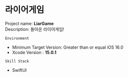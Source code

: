 # 라이어게임  

Project name: **LiarGame**  
Description: 돌아온 라이어게임!  

`Environment`  

- Minimum Target Version: Greater than or equal iOS 16.0  
- Xcode Version : **15.0.1**  

`Skill Stack`  

- SwiftUI  